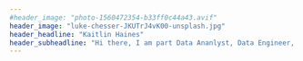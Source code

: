 ```yaml
---
#header_image: "photo-1560472354-b33ff0c44a43.avif"
header_image: "luke-chesser-JKUTrJ4vK00-unsplash.jpg"
header_headline: "Kaitlin Haines"
header_subheadline: "Hi there, I am part Data Ananlyst, Data Engineer, and aspiring Data Scientist"
---
```

